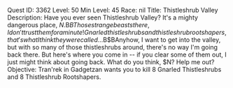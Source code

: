 Quest ID: 3362
Level: 50
Min Level: 45
Race: nil
Title: Thistleshrub Valley
Description: Have you ever seen Thistleshrub Valley? It's a mighty dangerous place, $N.$B$BThose strange beasts there, I don't trust them for a minute! Gnarled thistleshrubs and thistleshrub rootshapers, that's what I think they were called...$B$BAnyhow, I want to get into the valley, but with so many of those thistleshrubs around, there's no way I'm going back there. But here's where you come in -- if you clear some of them out, I just might think about going back. What do you think, $N? Help me out?
Objective: Tran'rek in Gadgetzan wants you to kill 8 Gnarled Thistleshrubs and 8 Thistleshrub Rootshapers.
